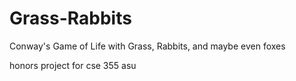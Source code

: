 # Grass-Rabbits
Conway's Game of Life with Grass, Rabbits, and maybe even foxes

honors project for cse 355 asu
